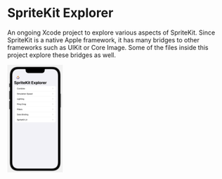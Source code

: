 #  SpriteKit Explorer

An ongoing Xcode project to explore various aspects of SpriteKit. Since SpriteKit is a native Apple framework, it has many bridges to other frameworks such as UIKit or Core Image. Some of the files inside this project explore these bridges as well.

<img src="Screenshots/Menu-13-mar-2024.png" alt="Menu-13-mar-2024" style="width:25%;" />
